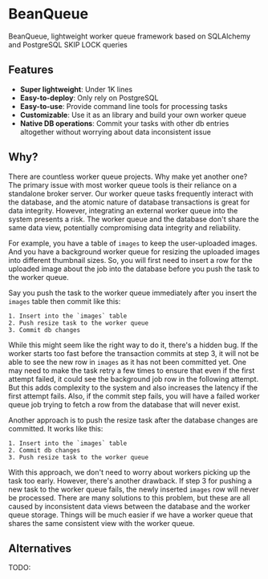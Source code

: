 # BeanQueue
BeanQueue, lightweight worker queue framework based on SQLAlchemy and PostgreSQL SKIP LOCK queries

## Features

- **Super lightweight**: Under 1K lines
- **Easy-to-deploy**: Only rely on PostgreSQL
- **Easy-to-use**: Provide command line tools for processing tasks
- **Customizable**: Use it as an library and build your own worker queue
- **Native DB operations**: Commit your tasks with other db entries altogether without worrying about data inconsistent issue

## Why?

There are countless worker queue projects. Why make yet another one?
The primary issue with most worker queue tools is their reliance on a standalone broker server.
Our worker queue tasks frequently interact with the database, and the atomic nature of database transactions is great for data integrity.
However, integrating an external worker queue into the system presents a risk.
The worker queue and the database don't share the same data view, potentially compromising data integrity and reliability.

For example, you have a table of `images` to keep the user-uploaded images.
And you have a background worker queue for resizing the uploaded images into different thumbnail sizes.
So, you will first need to insert a row for the uploaded image about the job into the database before you push the task to the worker queue.

Say you push the task to the worker queue immediately after you insert the `images` table then commit like this:

```
1. Insert into the `images` table
2. Push resize task to the worker queue
3. Commit db changes
```

While this might seem like the right way to do it, there's a hidden bug.
If the worker starts too fast before the transaction commits at step 3, it will not be able to see the new row in `images` as it has not been committed yet.
One may need to make the task retry a few times to ensure that even if the first attempt failed, it could see the background job row in the following attempt.
But this adds complexity to the system and also increases the latency if the first attempt fails.
Also, if the commit step fails, you will have a failed worker queue job trying to fetch a row from the database that will never exist.

Another approach is to push the resize task after the database changes are committed. It works like this:

```
1. Insert into the `images` table
2. Commit db changes
3. Push resize task to the worker queue
```

With this approach, we don't need to worry about workers picking up the task too early.
However, there's another drawback.
If step 3 for pushing a new task to the worker queue fails, the newly inserted `images` row will never be processed.
There are many solutions to this problem, but these are all caused by inconsistent data views between the database and the worker queue storage.
Things will be much easier if we have a worker queue that shares the same consistent view with the worker queue.

## Alternatives

TODO:
